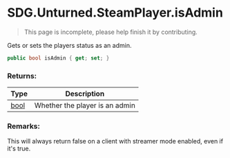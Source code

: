 # SDG.Unturned.SteamPlayer.isAdmin

> This page is incomplete, please help finish it by contributing.

Gets or sets the players status as an admin.

```c#
public bool isAdmin { get; set; }
```

### Returns:

Type | Description
------------ | -------------
[bool](https://docs.microsoft.com/en-us/dotnet/api/system.boolean?view=netframework-3.5) | Whether the player is an admin

### Remarks:
This will always return false on a client with streamer mode enabled, even if it's true.

